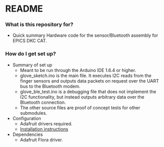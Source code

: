 # README #
### What is this repository for? ###

* Quick summary
Hardware code for the sensor/Bluetooth assembly for EPICS DKC CAT.

### How do I get set up? ###

* Summary of set up
	* Meant to be run through the Arduino IDE 1.6.4 or higher.
	* glove_sketch.ino is the main file. It executes I2C reads from the finger sensors and outputs data packets on request over the UART bus to the Bluetooth modem.
	* glove_ble_test.ino is a debugging file that does not implement the I2C functionality, but instead outputs arbitrary data over the Bluetooth connection.
	* The other source files are proof of concept tests for other submodules.
* Configuration
	* Adafruit drivers required.
	* [Installation instructions](https://learn.adafruit.com/adafruit-arduino-ide-setup/arduino-1-dot-6-x-ide)
* Dependencies
	* Adafruit Flora driver.

